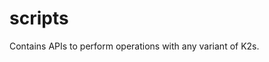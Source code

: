 <!--
SPDX-FileCopyrightText: © 2023 Siemens Healthcare GmbH
SPDX-License-Identifier: MIT
-->

# **scripts**

Contains APIs to perform operations with any variant of K2s.